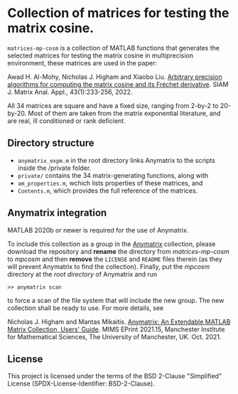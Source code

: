 # Collection of matrices for testing the matrix cosine.

`matrices-mp-cosm` is a collection of MATLAB functions that generates the selected matrices for testing the matrix cosine in multiprecision environment, these matrices are used in the paper:

Awad H. Al-Mohy, Nicholas J. Higham and Xiaobo Liu. [Arbitrary precision algorithms for computing the matrix cosine and its Fréchet derivative](https://epubs.siam.org/doi/10.1137/21M1441043). SIAM J. Matrix Anal. Appl., 43(1):233-256, 2022.

All 34 matrices are square and have a fixed size, ranging from 2-by-2 to 20-by-20. Most of them are taken from the matrix exponential literature, and are real, ill conditioned or rank deficient.


## Directory structure

- `anymatrix_expm.m` in the root directory links Anymatrix to the scripts inside the /private folder.
- `private/` contains the 34 matrix-generating functions, along with
- `am_properties.m`, wchich lists properties of these matrices, and
- `Contents.m`, which provides the full reference of the matrices.


## Anymatrix integration

MATLAB 2020b or newer is required for the use of Anymatrix.

To include this collection as a group in the [Anymatrix](https://github.com/mmikaitis/anymatrix) collection, please download the repository and **rename** the directory from *matrices-mp-cosm* to *mpcosm* and then **remove** the `LICENSE` and `README` files therein (as they will prevent Anymatrix to find the collection). 
Finally, put the *mpcosm* directory at the *root directory* of Anymatrix and run

```
>> anymatrix scan
```

to force a scan of the file system that will include the new group. 
The new collection shall be ready to use. For more details, see

Nicholas J. Higham and Mantas Mikaitis. [Anymatrix: An Extendable MATLAB Matrix Collection, Users' Guide](https://eprints.maths.manchester.ac.uk/2834/). MIMS EPrint 2021.15, Manchester Institute for Mathematical Sciences, The University of Manchester, UK. Oct. 2021.


## License

This project is licensed under the terms of the BSD 2-Clause "Simplified" License (SPDX-License-Identifier: BSD-2-Clause).
